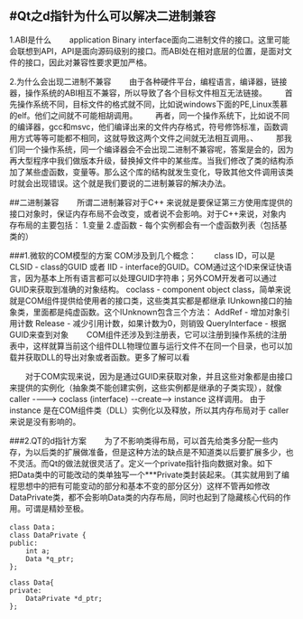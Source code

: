 #Qt之d指针为什么可以解决二进制兼容
-----------------------
1.ABI是什么
&emsp;&emsp;application Binary interface面向二进制文件的接口。这里可能会联想到API，API是面向源码级别的接口。而ABI处在相对底层的位置，是面对文件的接口，因此对兼容性要求更加严格。

2.为什么会出现二进制不兼容
&emsp;&emsp;由于各种硬件平台，编程语言，编译器，链接器，操作系统的ABI相互不兼容，所以导致了各个目标文件相互无法链接。
&emsp;&emsp;首先操作系统不同，目标文件的格式就不同，比如说windows下面的PE,Linux羡慕的elf。他们之间就不可能相胡调用。
&emsp;&emsp;再者，同一个操作系统下，比如说不同的编译器，gcc和msvc，他们编译出来的文件内存格式，符号修饰标准，函数调用方式等等可能都不相同，这就导致这两个文件之间就无法相互调用。、
&emsp;&emsp;那我们同一个操作系统，同一个编译器会不会出现二进制不兼容呢，答案是会的，因为再大型程序中我们做版本升级，替换掉文件中的某些库。当我们修改了类的结构添加了某些虚函数，变量等。那么这个库的结构就发生变化，导致其他文件调用该类时就会出现错误。这个就是我们要说的二进制兼容的解决办法。

##二进制兼容
&emsp;&emsp;所谓二进制兼容对于C++ 来说就是要保证第三方使用库提供的接口对象时，保证内存布局不会改变，或者说不会影响。对于C++来说，对象内存布局的主要包括：
1.变量
2.虚函数 - 每个实例都会有一个虚函数列表（包括基类的）

###1.微软的COM模型的方案
COM涉及到几个概念：
&emsp;&emsp;class ID，可以是CLSID - class的GUID 或者 IID - interface的GUID。COM通过这个ID来保证快语言，因为基本上所有语言都可以处理GUID字符串；另外COM开发者可以通过GUID来获取到准确的对象结构。
coclass - component object class，简单来说就是COM组件提供给使用者的接口类，这些类其实都是都继承 IUnkown接口的抽象类，里面都是纯虚函数。这个IUnknown包含三个方法：
AddRef - 增加对象引用计数
Release - 减少引用计数，如果计数为0，则销毁
QueryInterface - 根据GUID来查到对象
&emsp;&emsp;COM组件还涉及到注册表，它可以注册到操作系统的注册表中，这样就算当前这个组件DLL物理位置与运行文件不在同一个目录，也可以加载并获取DLL的导出对象或者函数。更多了解可以看 

&emsp;&emsp;对于COM实现来说，因为是通过GUID来获取对象，并且这些对象都是由接口来提供的实例化（抽象类不能创建实例，这些实例都是继承的子类实现），就像 caller ----> coclass (interface) --create--> instance 这样调用。 
由于 instance 是在COM组件类（DLL）实例化以及释放，所以其内存布局对于 caller 来说是没有影响的。

###2.QT的d指针方案
&emsp;&emsp;为了不影响类得布局，可以首先给类多分配一些内存，为以后类的扩展做准备，但是这种方法的缺点是不知道类以后要扩展多少，也不灵活。而Qt的做法就很灵活了。定义一个private指针指向数据对象。如下
&emsp;&emsp;把Data类中的可能改动的类单独写一个***Private类封装起来。（其实就用到了编程思想中的把有可能变动的部分和基本不变的部分区分）这样不管再如修改DataPrivate类，都不会影响Data类的内存布局，同时也起到了隐藏核心代码的作用。可谓是精妙至极。
```
class Data；
class DataPrivate {  
public:  
    int a;
    Data *q_ptr;  
};  
  
class Data{        
private:  
    DataPrivate *d_ptr;  
};  
```
